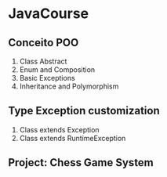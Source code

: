 # JavaCourse
## Conceito POO
1. Class Abstract
2. Enum and Composition
3. Basic Exceptions
4. Inheritance and Polymorphism

## Type Exception customization
1. Class extends Exception
2. Class extends RuntimeException

## Project: Chess Game System
